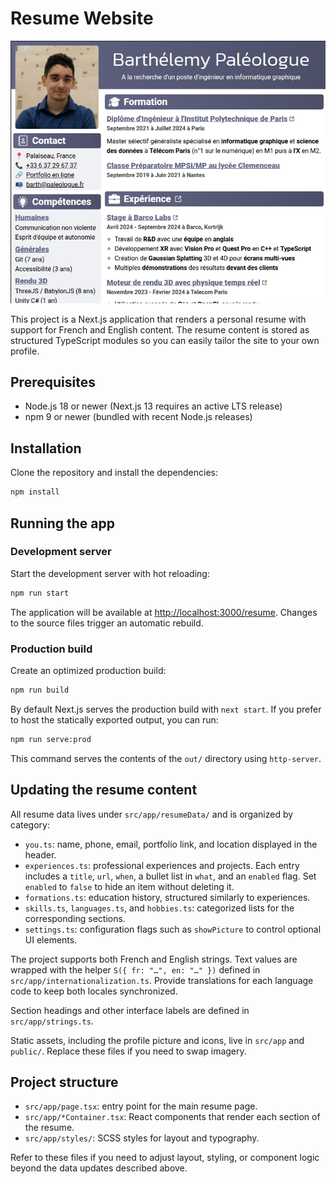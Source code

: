 # Resume Website

![Example result](coverImage.png)

This project is a Next.js application that renders a personal resume with support for French and English content. The resume content is stored as structured TypeScript modules so you can easily tailor the site to your own profile.

## Prerequisites

- Node.js 18 or newer (Next.js 13 requires an active LTS release)
- npm 9 or newer (bundled with recent Node.js releases)

## Installation

Clone the repository and install the dependencies:

```bash
npm install
```

## Running the app

### Development server

Start the development server with hot reloading:

```bash
npm run start
```

The application will be available at <http://localhost:3000/resume>. Changes to the source files trigger an automatic rebuild.

### Production build

Create an optimized production build:

```bash
npm run build
```

By default Next.js serves the production build with `next start`. If you prefer to host the statically exported output, you can run:

```bash
npm run serve:prod
```

This command serves the contents of the `out/` directory using `http-server`.

## Updating the resume content

All resume data lives under `src/app/resumeData/` and is organized by category:

- `you.ts`: name, phone, email, portfolio link, and location displayed in the header.
- `experiences.ts`: professional experiences and projects. Each entry includes a `title`, `url`, `when`, a bullet list in `what`, and an `enabled` flag. Set `enabled` to `false` to hide an item without deleting it.
- `formations.ts`: education history, structured similarly to experiences.
- `skills.ts`, `languages.ts`, and `hobbies.ts`: categorized lists for the corresponding sections.
- `settings.ts`: configuration flags such as `showPicture` to control optional UI elements.

The project supports both French and English strings. Text values are wrapped with the helper `S({ fr: "…", en: "…" })` defined in `src/app/internationalization.ts`. Provide translations for each language code to keep both locales synchronized.

Section headings and other interface labels are defined in `src/app/strings.ts`.

Static assets, including the profile picture and icons, live in `src/app` and `public/`. Replace these files if you need to swap imagery.

## Project structure

- `src/app/page.tsx`: entry point for the main resume page.
- `src/app/*Container.tsx`: React components that render each section of the resume.
- `src/app/styles/`: SCSS styles for layout and typography.

Refer to these files if you need to adjust layout, styling, or component logic beyond the data updates described above.
